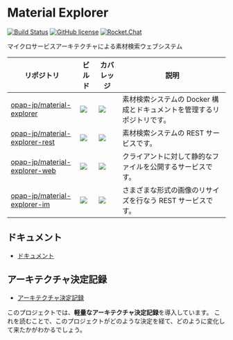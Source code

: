 # Material Explorer

[![Build Status](https://travis-ci.org/opap-jp/material-explorer.svg)](https://travis-ci.org/opap-jp/material-explorer)
[![GitHub license](https://img.shields.io/badge/license-MIT-blue.svg)](https://github.com/opap-jp/material-explorer/blob/master/LICENSE)
[![Rocket.Chat](https://open.rocket.chat/images/join-chat.svg)](https://chat.opap.jp/channel/material-explorer)

マイクロサービスアーキテクチャによる素材検索ウェブシステム

<table>
  <thead>
    <tr>
      <th style="text-align: center">リポジトリ</th>
      <th style="text-align: center">ビルド</th>
      <th style="text-align: center">カバレッジ</th>
      <th style="text-align: center">説明</th>
    </tr>
  </thead>
  <tbody>
    <tr>
      <td><a href="https://github.com/opap-jp/material-explorer">opap-jp/material-explorer</a></td>
      <td><a href="https://travis-ci.org/opap-jp/material-explorer"><img src="https://travis-ci.org/opap-jp/material-explorer.svg"></a></td>
      <td><img src="https://img.shields.io/badge/coverage-N%2FA-lightgrey.svg"></td>
      <td>素材検索システムの Docker 構成とドキュメントを管理するリポジトリです。</td>
    </tr>
    <tr>
      <td><a href="https://github.com/opap-jp/material-explorer-rest">opap-jp/material-explorer-rest</a></td>
      <td><a href="https://travis-ci.org/opap-jp/material-explorer-rest"><img src="https://travis-ci.org/opap-jp/material-explorer-rest.svg"></a></td>
      <td><a href="https://codecov.io/gh/opap-jp/material-explorer-rest"><img src="https://codecov.io/gh/opap-jp/material-explorer-rest/branch/develop/graph/badge.svg"></a></td>
      <td>素材検索システムの REST サービスです。</td>
    </tr>
    <tr>
      <td><a href="https://github.com/opap-jp/material-explorer-web">opap-jp/material-explorer-web</a></td>
      <td><a href="https://travis-ci.org/opap-jp/material-explorer-web"><img src="https://travis-ci.org/opap-jp/material-explorer-web.svg"></a></td>
      <td><img src="https://img.shields.io/badge/coverage-0%25-lightgrey.svg"></td>
      <td>クライアントに対して静的なファイルを公開するサービスです。</td>
    </tr>
    <tr>
      <td><a href="https://github.com/opap-jp/material-explorer-im">opap-jp/material-explorer-im</a></td>
      <td><a href="https://travis-ci.org/opap-jp/material-explorer-im"><img src="https://travis-ci.org/opap-jp/material-explorer-im.svg"></a></td>
      <td><img src="https://img.shields.io/badge/coverage-0%25-lightgrey.svg"></td>
      <td>さまざまな形式の画像のリサイズを行なう REST サービスです。</td>
    </tr>
  </tbody>
</table>

## ドキュメント

- [ドキュメント](doc)

## アーキテクチャ決定記録

- [アーキテクチャ決定記録](doc/adr)

このプロジェクトでは、**軽量なアーキテクチャ決定記録**を導入しています。
これを読むことで、このプロジェクトがどのような決定を経て、どのように変化して来たかがわかるでしょう。
